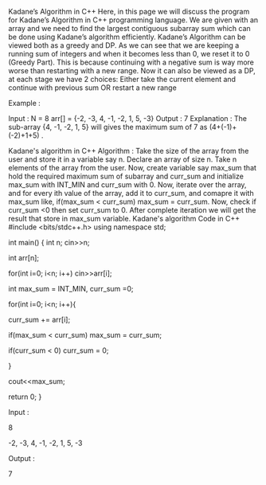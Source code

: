 Kadane’s Algorithm in C++
Here, in this page we will discuss the program for Kadane’s Algorithm in C++ programming language. We are given with an array and we need to find the largest contiguous subarray sum which can be done using Kadane’s algorithm efficiently. Kadane’s Algorithm can be viewed both as a greedy and DP. As we can see that we are keeping a running sum of integers and when it becomes less than 0, we reset it to 0 (Greedy Part). This is because continuing with a negative sum is way more worse than restarting with a new range. Now it can also be viewed as a DP, at each stage we have 2 choices: Either take the current element and continue with previous sum OR restart a new range

Example :

Input : N = 8
                arr[] = {-2, -3, 4, -1, -2, 1, 5, -3}
Output : 7
Explanation : The sub-array {4, -1, -2, 1, 5} will gives the maximum sum of 7 as (4+(-1)+(-2)+1+5) .
 

Kadane's algorithm in C++
Algorithm :
Take the size of the array from the user and store it in a variable say n.
Declare an array of size n.
Take n elements of the array from the user.
Now, create variable say max_sum that hold the required maximum sum of subarray and curr_sum and initialize max_sum with INT_MIN and curr_sum with 0.
Now, iterate over the array, and for every ith value of the array, add it to curr_sum, and comapre it with max_sum like,
if(max_sum < curr_sum)
max_sum = curr_sum.
Now, check if curr_sum <0 then set curr_sum to 0.
After complete iteration we will get the result that store in max_sum variable.
Kadane's algorithm
Code in C++
#include <bits/stdc++.h>
using namespace std;

int main()
{
  int n;
  cin>>n;

  int arr[n];

  for(int i=0; i<n; i++)
    cin>>arr[i];

  int max_sum = INT_MIN, curr_sum =0;

  for(int i=0; i<n; i++){

   curr_sum += arr[i];

   if(max_sum < curr_sum)
     max_sum = curr_sum;

   if(curr_sum < 0)
     curr_sum = 0;

  }

  cout<<max_sum;

  return 0;
}

Input :

8

-2, -3, 4, -1, -2, 1, 5, -3

Output :

7
